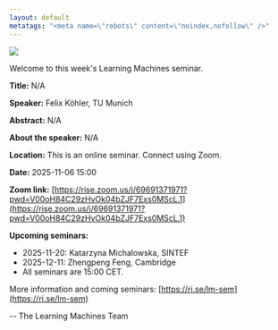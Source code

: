 ```yaml
---
layout: default
metatags: "<meta name=\"robots\" content=\"noindex,nofollow\" />"
---
```

<img src="/lm/2025-11-06-youtube-thumbnail-felix-köhler.jpg" />
 
Welcome to this week's Learning Machines seminar.

**Title:** N/A

**Speaker:** Felix Köhler, TU Munich

**Abstract:** N/A

**About the speaker:** N/A

**Location:** This is an online seminar. Connect using Zoom.

**Date:** 2025-11-06 15:00

**Zoom link:** [https://rise.zoom.us/j/69691371971?pwd=V00oH84C29zHvOk04bZJF7Exs0MScL.1](https://rise.zoom.us/j/69691371971?pwd=V00oH84C29zHvOk04bZJF7Exs0MScL.1)

**Upcoming seminars:**

* 2025-11-20: Katarzyna Michalowska, SINTEF
* 2025-12-11: Zhengpeng Feng, Cambridge
* All seminars are 15:00 CET.

More information and coming seminars: [https://ri.se/lm-sem](https://ri.se/lm-sem)

-- The Learning Machines Team

